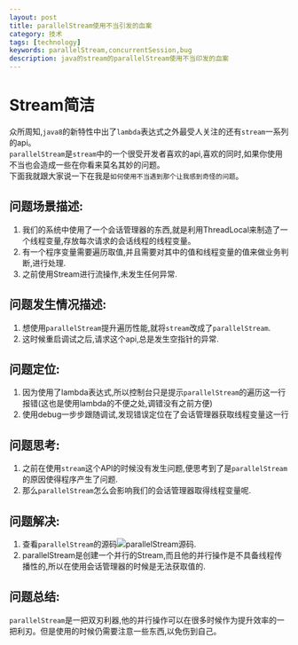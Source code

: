 ```yaml
---
layout: post
title: parallelStream使用不当引发的血案
category: 技术
tags: [technology]
keywords: parallelStream,concurrentSession,bug
description: java的stream的parallelStream使用不当印发的血案
---
```

   
# Stream简洁
众所周知,`java8`的新特性中出了`lambda`表达式之外最受人关注的还有`stream`一系列的api。  
`parallelStream`是`stream`中的一个很受开发者喜欢的api,喜欢的同时,如果你使用不当也会造成一些在你看来莫名其妙的问题。  
下面我就跟大家说一下在我是`如何使用不当遇到那个让我感到奇怪的问题`。  
## 问题场景描述:   
1. 我们的系统中使用了一个会话管理器的东西,就是利用ThreadLocal来制造了一个线程变量,存放每次请求的会话线程的线程变量。  
2. 有一个程序变量需要遍历取值,并且需要对其中的值和线程变量的值来做业务判断,进行处理.   
3. 之前使用Stream进行流操作,未发生任何异常.   
## 问题发生情况描述:   
1. 想使用`parallelStream`提升遍历性能,就将`stream`改成了`parallelStream`.  
2. 这时候重启调试之后,请求这个api,总是发生空指针的异常.  
## 问题定位:  
1. 因为使用了lambda表达式,所以控制台只是提示`parallelStream`的遍历这一行报错(这也是使用lambda的不便之处,调错没有之前方便)  
2. 使用debug一步步跟随调试,发现错误定位在了会话管理器获取线程变量这一行   
## 问题思考:  
1. 之前在使用`stream`这个API的时候没有发生问题,便思考到了是`parallelStream`的原因使得程序产生了问题.  
2. 那么`parallelStream`怎么会影响我们的会话管理器取得线程变量呢.   
## 问题解决:    
1. 查看`parallelStream`的源码![parallelStream源码](http://7xpz5v.com1.z0.glb.clouddn.com/parallelStream.png).     
2. parallelStream是创建一个并行的Stream,而且他的并行操作是不具备线程传播性的,所以在使用会话管理器的时候是无法获取值的.  
## 问题总结:   
`parallelStream`是一把双刃利器,他的并行操作可以在很多时候作为提升效率的一把利刃。但是使用的时候仍需要注意一些东西,以免伤到自己。  
